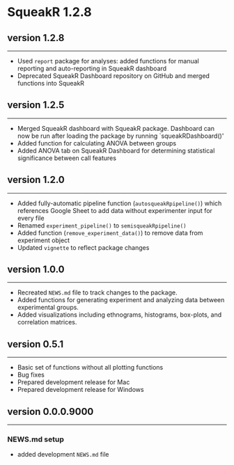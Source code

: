 # SqueakR 1.2.8

## version 1.2.8

---

* Used `report` package for analyses: added functions for manual reporting and
  auto-reporting in SqueakR dashboard
* Deprecated SqueakR Dashboard repository on GitHub and merged functions into
  SqueakR

## version 1.2.5

---

* Merged SqueakR dashboard with SqueakR package. Dashboard can now be run after
  loading the package by running `squeakRDashboard()'
* Added function for calculating ANOVA between groups
* Added ANOVA tab on SqueakR Dashboard for determining statistical significance
  between call features

## version 1.2.0

---

* Added fully-automatic pipeline function (`autosqueakRpipeline()`) which references
  Google Sheet to add data without experimenter input for every file
* Renamed `experiment_pipeline()` to `semisqueakRpipeline()`
* Added function (`remove_experiment_data()`) to remove data from experiment object
* Updated `vignette` to reflect package changes

## version 1.0.0

---

* Recreated `NEWS.md` file to track changes to the package.
* Added functions for generating experiment and analyzing data between experimental groups.
* Added visualizations including ethnograms, histograms, box-plots, and correlation matrices.

## version 0.5.1

---

- Basic set of functions without all plotting functions
- Bug fixes
- Prepared development release for Mac
- Prepared development release for Windows


## version 0.0.0.9000

---

### NEWS.md setup

- added development `NEWS.md` file
